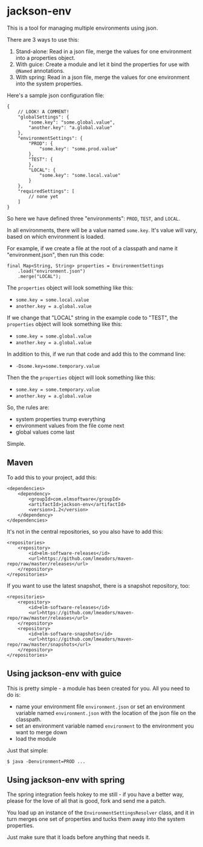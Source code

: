 jackson-env
===

This is a tool for managing multiple environments using json.

There are 3 ways to use this:

1. Stand-alone: Read in a json file, merge the values for one environment into a properties object.
2. With guice: Create a module and let it bind the properties for use with `@Named` annotations.
3. With spring: Read in a json file, merge the values for one environment into the system properties.

Here's a sample json configuration file:

	{
		// LOOK! A COMMENT!
		"globalSettings": {
			"some.key": "some.global.value",
			"another.key": "a.global.value"
		},
		"environmentSettings": {
			"PROD": {
				"some.key": "some.prod.value"
			},
			"TEST": {
			},
			"LOCAL": {
				"some.key": "some.local.value"
			}
		},
		"requiredSettings": [
			// none yet
		]
	}

So here we have defined three "environments": `PROD`, `TEST`, and `LOCAL`.

In all environments, there will be a value named `some.key`. It's value will vary, based on which environment is loaded.

For example, if we create a file at the root of a classpath and name it "environment.json", then run this code:

	final Map<String, String> properties = EnvironmentSettings
		.load("environment.json")
		.merge("LOCAL");

The `properties` object will look something like this:

- `some.key = some.local.value`
- `another.key = a.global.value`

If we change that "LOCAL" string in the example code to "TEST", the `properties` object will look something like this:

- `some.key = some.global.value`
- `another.key = a.global.value`

In addition to this, if we run that code and add this to the command line:

- `-Dsome.key=some.temporary.value`

Then the the `properties` object will look something like this:

- `some.key = some.temporary.value`
- `another.key = a.global.value`

So, the rules are:

- system properties trump everything
- environment values from the file come next
- global values come last

Simple.

Maven
---

To add this to your project, add this:

	<dependencies>
		<dependency>
			<groupId>com.elmsoftware</groupId>
			<artifactId>jackson-env</artifactId>
			<version>1.2</version>
		</dependency>
	</dependencies>

It's not in the central repositories, so you also have to add this:

	<repositories>
		<repository>
			<id>elm-software-releases</id>
			<url>https://github.com/lmeadors/maven-repo/raw/master/releases</url>
		</repository>
	</repositories>

If you want to use the latest snapshot, there is a snapshot repository, too:

	<repositories>
		<repository>
			<id>elm-software-releases</id>
			<url>https://github.com/lmeadors/maven-repo/raw/master/releases</url>
		</repository>
		<repository>
			<id>elm-software-snapshots</id>
			<url>https://github.com/lmeadors/maven-repo/raw/master/snapshots</url>
		</repository>
	</repositories>

Using jackson-env with guice
---

This is pretty simple - a module has been created for you. All you need to do is:

- name your environment file `environment.json` or set an environment variable named `environment.json` with the location of the json file on the classpath.
- set an environment variable named `environment` to the environment you want to merge down
- load the module

Just that simple:

	$ java -Denvironment=PROD ...


Using jackson-env with spring
---

The spring integration feels hokey to me still - if you have a better way, please for the love of all that is good, fork and send me a patch.

You load up an instance of the `EnvironmentSettingsResolver` class, and it in turn merges one set of properties and tucks them away into the system properties.

Just make sure that it loads before anything that needs it.

